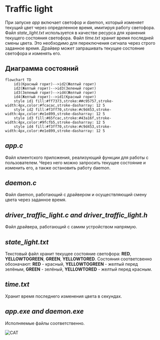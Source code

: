 # Traffic light
При запуске *app* включает светофор и daemon, который изменяет текущий цвет через определенное время, имитируя работу светофора. Файл *state_light.txt* используется в качестве ресурса для хранения текущего состояния светофора. Файл *time.txt* хранит время последней смены цвета. Это необходимо для переключения сигнала через строго заданное время. Драйвер может запрашивать текущее состояние светофора и изменять его.
## Диаграмма состояний
```mermaid
flowchart TD
    id1(Красный горит)-->id2(Желтый горит)
    id2(Желтый горит)-->id3(Зеленый горит)
    id3(Зеленый горит)-->id4(Желтый горит)
    id4(Желтый горит)-->id1(Красный горит)
    style id1 fill:#ff7373,stroke:##c95757,stroke-width:4px,color:#fcacac,stroke-dasharray: 12 5
    style id2 fill:#f3ff70,stroke:#c9d453,stroke-width:4px,color:#e1e899,stroke-dasharray: 12 5
    style id3 fill:#65fcac,stroke:#43a16f,stroke-width:4px,color:#9fcfb5,stroke-dasharray: 12 5
    style id4 fill:#f3ff70,stroke:#c9d453,stroke-width:4px,color:#e1e899,stroke-dasharray: 12 5
```
## *app.c*
Файл клиентского приложения, реализующий функции для работы с пользователем. Через него можно запросить текущее состояние и изменить его, а также остановить работу daemon.

## *daemon.c*
Файл daemon, работающий с драйвером и осуществляющий смену цвета через заданное время.

## *driver_traffic_light.c and driver_traffic_light.h*
Файл драйвера, работающий с самим устройством напрямую.

## *state_light.txt*
Текстовый файл хранит текущее состояние светофора: **RED**, **YELLOWTOGREEN**, **GREEN**, **YELLOWTORED**. Состояния соответсвенно обозначают: **RED** - красный, **YELLOWTOGREEN** - желтый перед зелёным, **GREEN** - зелёный, **YELLOWTORED** - желтый перед красным.

## *time.txt*
Хранит время последнего изменения цвета в секундах.

## *app.exe and daemon.exe*
Исполняемые файлы соответственно.

![CAT](https://bipbap.ru/wp-content/uploads/2021/11/1619541010_52-oir_mobi-p-nyashnie-kotiki-zhivotnie-krasivo-foto-57-730x856.jpg "CAT")

